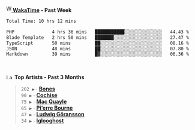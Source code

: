 <img src="https://github.com/dxnter/dxnter/assets/17434202/67b21fa4-d36d-46f9-9dec-f23d976b00ef" alt="WakaTime Logo" width="14" height="18"/><a href="https://wakatime.com/@dxnter" target="_blank"><strong> WakaTime</strong></a><strong> - Past Week</strong>

<!--START_SECTION:waka-->

```txt
Total Time: 10 hrs 12 mins

PHP              4 hrs 36 mins   ███████████░░░░░░░░░░░░░░   44.43 %
Blade Template   2 hrs 50 mins   ███████░░░░░░░░░░░░░░░░░░   27.47 %
TypeScript       50 mins         ██░░░░░░░░░░░░░░░░░░░░░░░   08.16 %
JSON             48 mins         ██░░░░░░░░░░░░░░░░░░░░░░░   07.80 %
Markdown         39 mins         █▓░░░░░░░░░░░░░░░░░░░░░░░   06.36 %
```

<!--END_SECTION:waka-->

<br/>

<!--START_LASTFM_ARTISTS:{"period": "3month", "rows": 6}-->
<a href="https://last.fm" target="_blank"><img src="https://user-images.githubusercontent.com/17434202/215290617-e793598d-d7c9-428f-9975-156db1ba89cc.svg" alt="Last.fm Logo" width="18" height="13"/></a> **Top Artists - Past 3 Months**

> `202 ▶️` ∙ **[Bones](https://www.last.fm/music/Bones)**<br/>
> `90 ▶️` ∙ **[Cochise](https://www.last.fm/music/Cochise)**<br/>
> `75 ▶️` ∙ **[Mac Quayle](https://www.last.fm/music/Mac+Quayle)**<br/>
> `65 ▶️` ∙ **[Pi’erre Bourne](https://www.last.fm/music/Pi%E2%80%99erre+Bourne)**<br/>
> `47 ▶️` ∙ **[Ludwig Göransson](https://www.last.fm/music/Ludwig+G%C3%B6ransson)**<br/>
> `34 ▶️` ∙ **[Iglooghost](https://www.last.fm/music/Iglooghost)**<br/>
<!--END_LASTFM_ARTISTS-->
